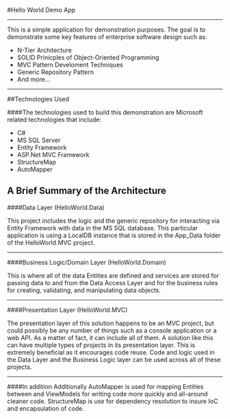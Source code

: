 #Hello World Demo App
_______
This is a simple application for demonstration purposes. The goal is to demonstrate some key features of enterprise software design such as:

 - N-Tier Architecture
 - SOLID Prinicples of Object-Oriented Programming
 - MVC Pattern Develoment Techniques
 - Generic Repository Pattern
 - And more...

----------


##Technologies Used

####The technologies used to build this demonstration are Microsoft related technologies that include:

 - C#
 - MS SQL Server
 - Entity Framework
 - ASP.Net MVC Framework
 - StructureMap
 - AutoMapper

A Brief Summary of the Architecture
-------------

####Data Layer (HelloWorld.Data)

This project includes the logic and the generic repository for interacting via Entity Framework with data in the MS SQL database. This particular application is using a LocalDB instance that is stored in the App_Data folder of the HelloWorld.MVC project.  
__________

####Business Logic/Domain Layer (HelloWorld.Domain)

This is where all of the data Entities are defined and services are stored for passing data to and from the Data Access Layer and for the business rules for creating, validating, and manipulating data objects.
__________

####Presentation Layer (HelloWorld.MVC)

The presentation layer of this solution happens to be an MVC project, but could possibly be any number of things such as a console application or a web API. As a matter of fact, it can include all of them. A solution like this can have multiple types of projects in its presentation layer. This is extremely beneficial as it encourages code reuse. Code and logic used in the Data Layer and the Business Logic layer can be used across all of these projects.

___________

####In addition
Additionally AutoMapper is used for mapping Entities between and ViewModels for writing code more quickly and all-around cleaner code. StructureMap is use for dependency resolution to insure IoC and encapsulation of code.
